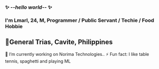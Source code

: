 ### ✨ _--hello world--_ ✨ 
### I'm Lmarl, 24, M, Programmer / Public Servant / Techie / Food Hobbie
## 📍General Trias, Cavite, Philippines
🔭 I’m currently working on Norima Technologies..
⚡ Fun fact: I like table tennis, spaghetti and playing ML

<!--
**lcsaria/lcsaria** is a ✨ _special_ ✨ repository because its `README.md` (this file) appears on your GitHub profile.

Here are some ideas to get you started:

- 🔭 I’m currently working on ...
- 🌱 I’m currently learning ...
- 👯 I’m looking to collaborate on ...
- 🤔 I’m looking for help with ...
- 💬 Ask me about ...
- 📫 How to reach me: ...
- 😄 Pronouns: ...
- ⚡ Fun fact: ...
-->
